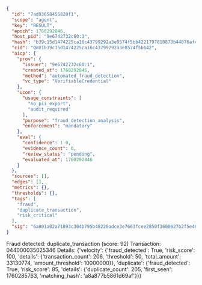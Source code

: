 ```json
{
  "id": "7ad93658455820f1",
  "scope": "agent",
  "key": "RESULT",
  "epoch": 1760292846,
  "host_pid": "9e6742732c60:1",
  "hash": "b39c15d1474225ca16c43799292a3e8574f5bb4221797810873b44076afc667e",
  "cid": "QmV1b39c15d1474225ca16c43799292a3e8574f5bb42",
  "aicp": {
    "prov": {
      "issuer": "9e6742732c60:1",
      "created_at": 1760292846,
      "method": "automated_fraud_detection",
      "vc_type": "VerifiableCredential"
    },
    "ucon": {
      "usage_constraints": [
        "no_pii_export",
        "audit_required"
      ],
      "purpose": "fraud_detection_analysis",
      "enforcement": "mandatory"
    },
    "eval": {
      "confidence": 1.0,
      "evidence_count": 0,
      "review_status": "pending",
      "evaluated_at": 1760292846
    }
  },
  "sources": [],
  "edges": [],
  "metrics": {},
  "thresholds": {},
  "tags": [
    "fraud",
    "duplicate_transaction",
    "risk_critical"
  ],
  "sig": "6a801a02a71893c304b795b48220adce3e7663fcee2850f3600627b2f5e46a65"
}
```

Fraud detected: duplicate_transaction (score: 92)
Transaction: 044000035025346
Details: {'velocity': {'fraud_detected': True, 'risk_score': 100, 'details': {'transaction_count': 206, 'threshold': 50, 'total_amount': 33130774, 'amount_threshold': 10000000}}, 'duplicate': {'fraud_detected': True, 'risk_score': 85, 'details': {'duplicate_count': 205, 'first_seen': 1760285763, 'matching_hash': 'a8a877b5861d69af'}}}